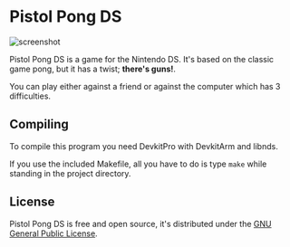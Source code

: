 # Pistol Pong DS
![screenshot](https://i.imgur.com/u1dZbjW.png)

Pistol Pong DS is a game for the Nintendo DS.
It's based on the classic game pong, but it has a twist; **there's guns!**.

You can play either against a friend or against the computer which has 3 difficulties.

## Compiling
To compile this program you need DevkitPro with DevkitArm and libnds.

If you use the included Makefile, all you have to do is type `make` while standing in the project directory.

## License
Pistol Pong DS is free and open source, it's distributed under the [GNU General Public License](https://www.gnu.org/licenses/gpl-3.0.en.html).
